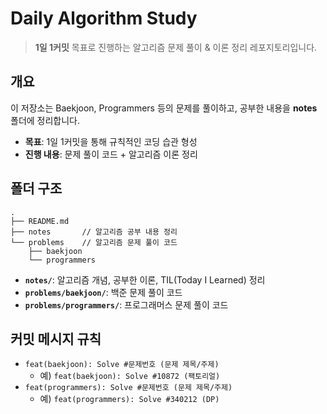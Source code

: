 # Daily Algorithm Study

> **1일 1커밋** 목표로 진행하는 알고리즘 문제 풀이 & 이론 정리 레포지토리입니다.

## 개요

이 저장소는 Baekjoon, Programmers 등의 문제를 풀이하고, 공부한 내용을 **notes** 폴더에 정리합니다.

- **목표**: 1일 1커밋을 통해 규칙적인 코딩 습관 형성
- **진행 내용**: 문제 풀이 코드 + 알고리즘 이론 정리

## 폴더 구조

```
.
├── README.md
├── notes       // 알고리즘 공부 내용 정리 
└── problems	// 알고리즘 문제 풀이 코드
    ├── baekjoon
    └── programmers
```

- **`notes/`**: 알고리즘 개념, 공부한 이론, TIL(Today I Learned) 정리
- **`problems/baekjoon/`**: 백준 문제 풀이 코드
- **`problems/programmers/`**: 프로그래머스 문제 풀이 코드

## 커밋 메시지 규칙

- `feat(baekjoon): Solve #문제번호 (문제 제목/주제)`
  - 예) `feat(baekjoon): Solve #10872 (팩토리얼)`
- `feat(programmers): Solve #문제번호 (문제 제목/주제)`
  - 예) `feat(programmers): Solve #340212 (DP)`
